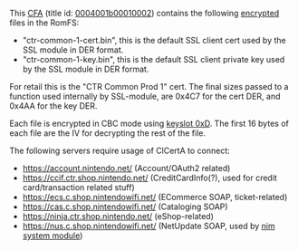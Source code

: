 This [CFA](NCCH#CFA "wikilink") (title id:
[0004001b00010002](Title_list#0004001B_-_System_Data_Archives "wikilink"))
contains the following [encrypted](PSPXI:EncryptDecryptAes "wikilink")
files in the RomFS:

- "ctr-common-1-cert.bin", this is the default SSL client cert used by
  the SSL module in DER format.
- "ctr-common-1-key.bin", this is the default SSL client private key
  used by the SSL module in DER format.

For retail this is the "CTR Common Prod 1" cert. The final sizes passed
to a function used internally by SSL-module, are 0x4C7 for the cert DER,
and 0x4AA for the key DER.

Each file is encrypted in CBC mode using [keyslot
0xD](PSPXI:EncryptDecryptAes#Key_Types "wikilink"). The first 16 bytes
of each file are the IV for decrypting the rest of the file.

The following servers require usage of ClCertA to connect:

- <https://account.nintendo.net/> (Account/OAuth2 related)
- <https://ccif.ctr.shop.nintendo.net/> (CreditCardInfo(?), used for
  credit card/transaction related stuff)
- <https://ecs.c.shop.nintendowifi.net/> (ECommerce SOAP,
  ticket-related)
- <https://cas.c.shop.nintendowifi.net/> (Cataloging SOAP)
- <https://ninja.ctr.shop.nintendo.net/> (eShop-related)
- <https://nus.c.shop.nintendowifi.net/> (NetUpdate SOAP, used by [nim
  system module](NIM_Services "wikilink"))
